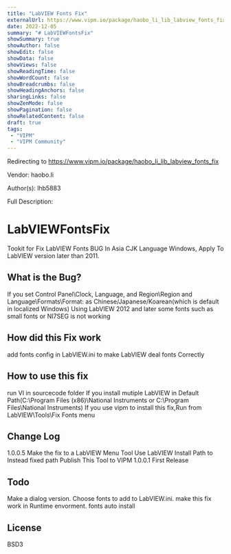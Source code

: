 ```yaml
---
title: "LabVIEW Fonts Fix"
externalUrl: https://www.vipm.io/package/haobo_li_lib_labview_fonts_fix
date: 2022-12-05
summary: "# LabVIEWFontsFix"
showSummary: true
showAuthor: false
showEdit: false
showData: false
showViews: false
showReadingTime: false
showWordCount: false
showBreadcrumbs: false
showHeadingAnchors: false
sharingLinks: false
showZenMode: false
showPagination: false
showRelatedContent: false
draft: true
tags:
 - "VIPM"
 - "VIPM Community"
---
```


Redirecting to https://www.vipm.io/package/haobo_li_lib_labview_fonts_fix

Vendor: haobo.li

Author(s): lhb5883
 
Full Description:
# LabVIEWFontsFix
Tookit for Fix LabVIEW Fonts BUG In Asia CJK Language Windows, Apply To LabVIEW version later than 2011.

## What is the Bug?
If you set Control Panel\\Clock, Language, and Region\\Region and Language\\Formats\\Format: as Chinese/Japanese/Koarean(which is default in localized Windows)
Using LabVIEW 2012 and later some fonts such as small fonts or NI7SEG is not working

## How did this Fix work
add fonts config in LabVIEW.ini to make LabVIEW deal fonts Correctly 

## How to use this fix

run VI in sourcecode folder
If you install mutiple LabVIEW in Default Path(C:\\Program Files (x86)\\National Instruments or C:\\Program Files\\National Instruments) 
If you use vipm to install this fix,Run from LabVIEW\\Tools\\Fix Fonts menu

## Change Log
1.0.0.5
Make the fix to a LabVIEW Menu Tool
Use LabVIEW Install Path to Instead fixed path
Publish This Tool to VIPM
1.0.0.1
First Release

## Todo
Make a dialog version.
Choose fonts to add to LabVIEW.ini.
make this fix work in Runtime envorment.
fonts auto install
## License
BSD3
